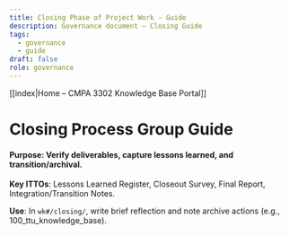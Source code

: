 ```yaml
---
title: Closing Phase of Project Work - Guide
description: Governance document – Closing Guide
tags:
  - governance
  - guide
draft: false
role: governance
---
```

[[index|Home – CMPA 3302 Knowledge Base Portal]] 
# Closing Process Group Guide

#### **Purpose**: Verify deliverables, capture lessons learned, and transition/archival.

**Key ITTOs**: Lessons Learned Register, Closeout Survey, Final Report, Integration/Transition Notes.

**Use**: In `wk#/closing/`, write brief reflection and note archive actions (e.g., 100_ttu_knowledge_base).

